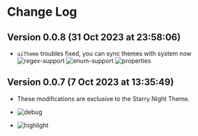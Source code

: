 # Change Log

## Version 0.0.8 (31 Oct 2023 at 23:58:06)

- `uiTheme` troubles fixed, you can sync themes with system now
![regex-support](https://i.imgur.com/bZojLxO.jpg)
![enum-support](https://i.imgur.com/TWsa4lj.jpg)
![properties](https://i.imgur.com/rYiP0N4.jpg)

## Version 0.0.7 (7 Oct 2023 at 13:35:49)

- These modifications are exclusive to the Starry Night Theme.

- ![debug](https://i.imgur.com/TPcMSDe.jpg)
- ![highlight](https://i.imgur.com/u4OvgcD.jpg)
